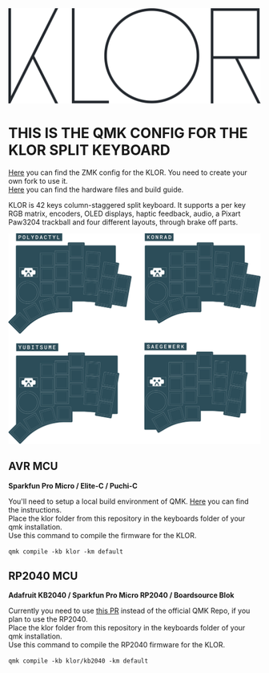 <picture>
  <source media="(prefers-color-scheme: dark)" srcset="/docs/images/klor-font-logo-dark.svg">
  <source media="(prefers-color-scheme: light)" srcset="/docs/images/klor-font-logo-bright.svg">
  <img alt="KLOR logo font" src="/docs/images/klor-font-logo-bright.svg">
</picture>

# THIS IS THE QMK CONFIG FOR THE KLOR SPLIT KEYBOARD

[Here](https://github.com/GEIGEIGEIST/zmk-config-klor) you can find the ZMK config for the KLOR. You need to create your own fork to use it.\
[Here](https://github.com/GEIGEIGEIST/klor) you can find the hardware files and build guide.

KLOR is 42 keys column-staggered split keyboard. It supports a per key RGB matrix, encoders, OLED displays, haptic feedback, audio, a Pixart Paw3204 trackball and four different layouts, through brake off parts.

![KLOR layouts](/docs/images/klor-layouts.svg)



## AVR MCU
**Sparkfun Pro Micro / Elite-C / Puchi-C**

You'll need to setup a local build environment of QMK. [Here](https://docs.qmk.fm/) you can find the instructions.\
Place the klor folder from this repository in the keyboards folder of your qmk installation.\
Use this command to compile the firmware for the KLOR.

`qmk compile -kb klor -km default`




## RP2040 MCU
**Adafruit KB2040 / Sparkfun Pro Micro RP2040 / Boardsource Blok**

Currently you need to use [this PR](https://github.com/KarlK90/qmk_firmware/tree/feature/raspberry-pi-rp2040-support) instead of the official QMK Repo, if you plan to use the RP2040.\
Place the klor folder from this repository in the keyboards folder of your qmk installation.\
Use this command to compile the RP2040 firmware for the KLOR.

`qmk compile -kb klor/kb2040 -km default`
